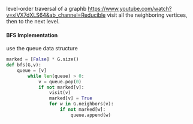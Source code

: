 level-order traversal of a graphb
https://www.youtube.com/watch?v=xlVX7dXLS64&ab_channel=Reducible
visit all the neighboring vertices, then to the next level.

#### BFS Implementation
use the queue data structure
```python
marked = [False] * G.size()
def bfs(G,v):
	queue = [v]
		while len(queue) > 0:
			v = queue.pop(0)
			if not marked[v]:
				visit(v)
				marked[v] = True
				for w in G.neighbors(v):
					if not marked[w]:
						queue.append(w)
``` 
